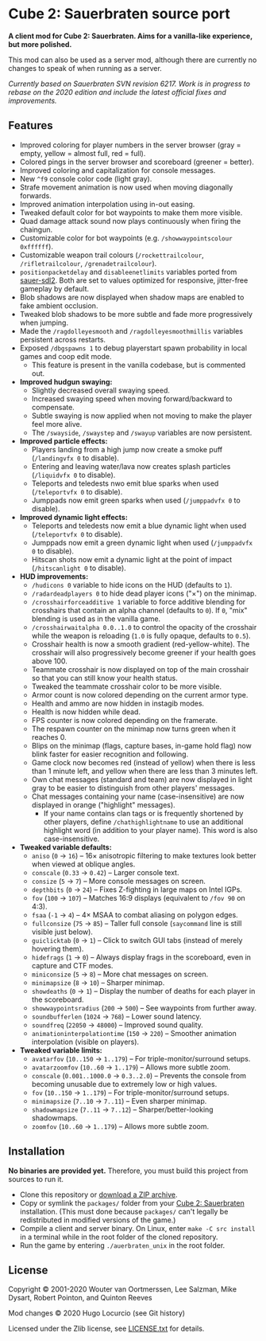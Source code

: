 # Cube 2: Sauerbraten source port

**A client mod for Cube 2: Sauerbraten. Aims for a vanilla-like experience, but more polished.**

This mod can also be used as a server mod, although there are currently no
changes to speak of when running as a server.

*Currently based on Sauerbraten SVN revision 6217. Work is in progress to rebase
on the 2020 edition and include the latest official fixes and improvements.*

## Features

- Improved coloring for player numbers in the server browser (gray = empty,
  yellow = almost full, red = full).
- Colored pings in the server browser and scoreboard (greener = better).
- Improved coloring and capitalization for console messages.
- New `^f9` console color code (light gray).
- Strafe movement animation is now used when moving diagonally forwards.
- Improved animation interpolation using in-out easing.
- Tweaked default color for bot waypoints to make them more visible.
- Quad damage attack sound now plays continuously when firing the chaingun.
- Customizable color for bot waypoints (e.g. `/showwaypointscolour 0xffffff`).
- Customizable weapon trail colours (`/rockettrailcolour`, `/rifletrailcolour`, `/grenadetrailcolour`).
- `positionpacketdelay` and `disableenetlimits` variables ported from
  [sauer-sdl2](https://github.com/extra-a/sauer-sdl2).
  Both are set to values optimized for responsive, jitter-free gameplay by default.
- Blob shadows are now displayed when shadow maps are enabled to fake ambient occlusion.
- Tweaked blob shadows to be more subtle and fade more progressively when jumping.
- Made the `/ragdolleyesmooth` and `/ragdolleyesmoothmillis` variables persistent
  across restarts.
- Exposed `/dbgspawns 1` to debug playerstart spawn probability in local games
  and coop edit mode.
  - This feature is present in the vanilla codebase, but is commented out.
- **Improved hudgun swaying:**
  - Slightly decreased overall swaying speed.
  - Increased swaying speed when moving forward/backward to compensate.
  - Subtle swaying is now applied when not moving to make the player feel more alive.
  - The `/swayside`, `/swaystep` and `/swayup` variables are now persistent.
- **Improved particle effects:**
  - Players landing from a high jump now create a smoke puff (`/landingvfx 0` to disable).
  - Entering and leaving water/lava now creates splash particles (`/liquidvfx 0` to disable).
  - Teleports and teledests nwo emit blue sparks when used (`/teleportvfx 0` to disable).
  - Jumppads now emit green sparks when used (`/jumppadvfx 0` to disable).
- **Improved dynamic light effects:**
  - Teleports and teledests now emit a blue dynamic light when used (`/teleportvfx 0` to disable).
  - Jumppads now emit a green dynamic light when used (`/jumppadvfx 0` to disable).
  - Hitscan shots now emit a dynamic light at the point of impact (`/hitscanlight 0` to disable).
- **HUD improvements:**
  - `/hudicons 0` variable to hide icons on the HUD (defaults to `1`).
  - `/radardeadplayers 0` to hide dead player icons ("×") on the minimap.
  - `/crosshairforceadditive 1` variable to force additive blending for
    crosshairs that contain an alpha channel (defaults to `0`). If `0`, "mix"
    blending is used as in the vanilla game.
  - `/crosshairwaitalpha 0.0..1.0` to control the opacity of the crosshair
    while the weapon is reloading (`1.0` is fully opaque, defaults to `0.5`).
  - Crosshair health is now a smooth gradient (red-yellow-white). The crosshair
    will also progressively become greener if your health goes above 100.
  - Teammate crosshair is now displayed on top of the main crosshair so that you
    can still know your health status.
  - Tweaked the teammate crosshair color to be more visible.
  - Armor count is now colored depending on the current armor type.
  - Health and ammo are now hidden in instagib modes.
  - Health is now hidden while dead.
  - FPS counter is now colored depending on the framerate.
  - The respawn counter on the minimap now turns green when it reaches 0.
  - Blips on the minimap (flags, capture bases, in-game hold flag)
    now blink faster for easier recognition and following.
  - Game clock now becomes red (instead of yellow) when there is less than 1
    minute left, and yellow when there are less than 3 minutes left.
  - Own chat messages (standard and team) are now displayed in light gray to
    be easier to distinguish from other players' messages.
  - Chat messages containing your name (case-insensitive) are now displayed in
    orange ("highlight" messages).
    - If your name contains clan tags or is frequently shortened by other players,
      define `/chathighlightname` to use an additional highlight word
      (in addition to your player name). This word is also case-insensitive.
- **Tweaked variable defaults:**
  - `aniso` (`0` → `16`) – 16× anisotropic filtering to make textures look
    better when viewed at oblique angles.
  - `conscale` (`0.33` → `0.42`) – Larger console text.
  - `consize` (`5` → `7`) – More console messages on screen.
  - `depthbits` (`0` → `24`) – Fixes Z-fighting in large maps on Intel IGPs.
  - `fov` (`100` → `107`) – Matches 16:9 displays (equivalent to `/fov 90` on 4:3).
  - `fsaa` (`-1` → `4`) – 4× MSAA to combat aliasing on polygon edges.
  - `fullconsize` (`75` → `85`) – Taller full console (`saycommand` line is still visible just below).
  - `guiclicktab` (`0` → `1`) – Click to switch GUI tabs (instead of merely hovering them).
  - `hidefrags` (`1` → `0`) – Always display frags in the scoreboard, even in capture and CTF modes.
  - `miniconsize` (`5` → `8`) – More chat messages on screen.
  - `minimapsize` (`8` → `10`) – Sharper minimap.
  - `showdeaths` (`0` → `1`) – Display the number of deaths for each player in the scoreboard.
  - `showwaypointsradius` (`200` → `500`) – See waypoints from further away.
  - `soundbufferlen` (`1024` → `768`) – Lower sound latency.
  - `soundfreq` (`22050` → `48000`) – Improved sound quality.
  - `animationinterpolationtime` (`150` → `220`) – Smoother animation interpolation (visible on players).
- **Tweaked variable limits:**
  - `avatarfov` (`10..150` → `1..179`) – For triple-monitor/surround setups.
  - `avatarzoomfov` (`10..60` → `1..179`) – Allows more subtle zoom.
  - `conscale` (`0.001..1000.0` → `0.3..2.0`) – Prevents the console from
    becoming unusable due to extremely low or high values.
  - `fov` (`10..150` → `1..179`) – For triple-monitor/surround setups.
  - `minimapsize` (`7..10` → `7..11`) – Even sharper minimap.
  - `shadowmapsize` (`7..11` → `7..12`) – Sharper/better-looking shadowmaps.
  - `zoomfov` (`10..60` → `1..179`) – Allows more subtle zoom.

## Installation

**No binaries are provided yet.** Therefore, you must build this project from
sources to run it.

- Clone this repository or
  [download a ZIP archive](https://github.com/Calinou/sauerbraten-source-port/archive/master.zip).
- Copy or symlink the `packages/` folder from your
  [Cube 2: Sauerbraten](http://sauerbraten.org) installation.
  (This must done because `packages/` can't legally be redistributed
  in modified versions of the game.)
- Compile a client and server binary. On Linux, enter `make -C src install` in a terminal while in
  the root folder of the cloned repository.
- Run the game by entering `./auerbraten_unix` in the root folder.

## License

Copyright © 2001-2020 Wouter van Oortmerssen, Lee Salzman, Mike Dysart, Robert Pointon, and Quinton Reeves

Mod changes © 2020 Hugo Locurcio (see Git history)

Licensed under the Zlib license, see [LICENSE.txt](LICENSE.txt) for details.
